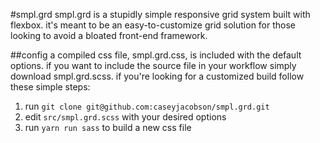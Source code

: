 #smpl.grd
smpl.grd is a stupidly simple responsive grid system built with flexbox. it's meant to be an easy-to-customize grid solution for those looking to avoid a bloated front-end framework.

##config
a compiled css file, smpl.grd.css, is included with the default options. if you want to include the source file in your workflow simply download smpl.grd.scss. if you're looking for a customized build follow these simple steps:

1. run `git clone git@github.com:caseyjacobson/smpl.grd.git`
2. edit `src/smpl.grd.scss` with your desired options
3. run `yarn run sass` to build a new css file